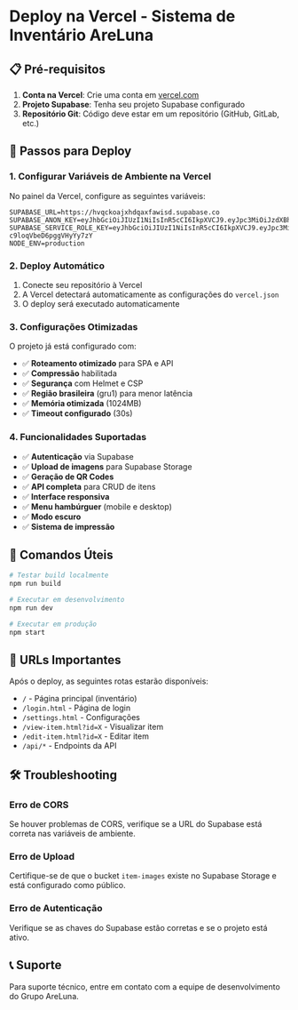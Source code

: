 # Deploy na Vercel - Sistema de Inventário AreLuna

## 📋 Pré-requisitos

1. **Conta na Vercel**: Crie uma conta em [vercel.com](https://vercel.com)
2. **Projeto Supabase**: Tenha seu projeto Supabase configurado
3. **Repositório Git**: Código deve estar em um repositório (GitHub, GitLab, etc.)

## 🚀 Passos para Deploy

### 1. Configurar Variáveis de Ambiente na Vercel

No painel da Vercel, configure as seguintes variáveis:

```
SUPABASE_URL=https://hvqckoajxhdqaxfawisd.supabase.co
SUPABASE_ANON_KEY=eyJhbGciOiJIUzI1NiIsInR5cCI6IkpXVCJ9.eyJpc3MiOiJzdXBhYmFzZSIsInJlZiI6Imh2cWNrb2FqeGhkcWF4ZmF3aXNkIiwicm9sZSI6ImFub24iLCJpYXQiOjE3NTg4OTMyMDksImV4cCI6MjA3NDQ2OTIwOX0.r260qHrvkLMHG60Pbld2zyjwXBY3B94Edk51YDpLXM4
SUPABASE_SERVICE_ROLE_KEY=eyJhbGciOiJIUzI1NiIsInR5cCI6IkpXVCJ9.eyJpc3MiOiJzdXBhYmFzZSIsInJlZiI6Imh2cWNrb2FqeGhkcWF4ZmF3aXNkIiwicm9sZSI6InNlcnZpY2Vfcm9sZSIsImlhdCI6MTc1ODg5MzIwOSwiZXhwIjoyMDc0NDY5MjA5fQ.giS313veFHErBnXpfafLS-c9loqVbeD6pggVHyYy7zY
NODE_ENV=production
```

### 2. Deploy Automático

1. Conecte seu repositório à Vercel
2. A Vercel detectará automaticamente as configurações do `vercel.json`
3. O deploy será executado automaticamente

### 3. Configurações Otimizadas

O projeto já está configurado com:

- ✅ **Roteamento otimizado** para SPA e API
- ✅ **Compressão** habilitada
- ✅ **Segurança** com Helmet e CSP
- ✅ **Região brasileira** (gru1) para menor latência
- ✅ **Memória otimizada** (1024MB)
- ✅ **Timeout configurado** (30s)

### 4. Funcionalidades Suportadas

- ✅ **Autenticação** via Supabase
- ✅ **Upload de imagens** para Supabase Storage
- ✅ **Geração de QR Codes**
- ✅ **API completa** para CRUD de itens
- ✅ **Interface responsiva**
- ✅ **Menu hambúrguer** (mobile e desktop)
- ✅ **Modo escuro**
- ✅ **Sistema de impressão**

## 🔧 Comandos Úteis

```bash
# Testar build localmente
npm run build

# Executar em desenvolvimento
npm run dev

# Executar em produção
npm start
```

## 📱 URLs Importantes

Após o deploy, as seguintes rotas estarão disponíveis:

- `/` - Página principal (inventário)
- `/login.html` - Página de login
- `/settings.html` - Configurações
- `/view-item.html?id=X` - Visualizar item
- `/edit-item.html?id=X` - Editar item
- `/api/*` - Endpoints da API

## 🛠️ Troubleshooting

### Erro de CORS
Se houver problemas de CORS, verifique se a URL do Supabase está correta nas variáveis de ambiente.

### Erro de Upload
Certifique-se de que o bucket `item-images` existe no Supabase Storage e está configurado como público.

### Erro de Autenticação
Verifique se as chaves do Supabase estão corretas e se o projeto está ativo.

## 📞 Suporte

Para suporte técnico, entre em contato com a equipe de desenvolvimento do Grupo AreLuna.